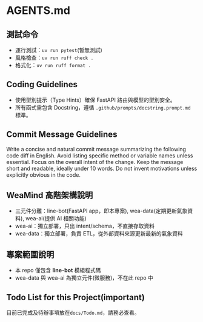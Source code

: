 # AGENTS.md

## 測試命令

- 運行測試：`uv run pytest`(暫無測試)
- 風格檢查：`uv run ruff check .`
- 格式化：`uv run ruff format .`

## Coding Guidelines

- 使用型別提示（Type Hints）確保 FastAPI 路由與模型的型別安全。
- 所有函式需包含 Docstring，遵循 `.github/prompts/docstring.prompt.md` 標準。

## Commit Message Guidelines

Write a concise and natural commit message summarizing the following code diff in English. Avoid listing specific method or variable names unless essential. Focus on the overall intent of the change. Keep the message short and readable, ideally under 10 words. Do not invent motivations unless explicitly obvious in the code.

## WeaMind 高階架構說明

- 三元件分離：line-bot(FastAPI app，即本專案), wea-data(定期更新氣象資料), wea-ai(提供 AI 相關功能)
- wea-ai：獨立部署，只出 intent/schema，不直接存取資料
- wea-data：獨立部署，負責 ETL，從外部資料來源更新最新的氣象資料

## 專案範圍說明

- 本 repo 僅包含 **line-bot** 模組程式碼
- wea-data 與 wea-ai 為獨立元件(微服務)，不在此 repo 中

## Todo List for this Project(important)

目前已完成及待辦事項放在`docs/Todo.md`，請務必查看。

